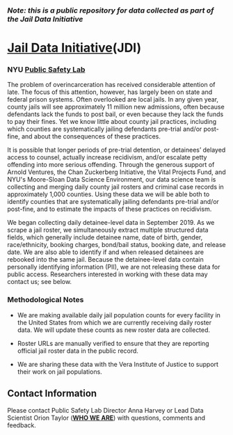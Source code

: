 ### <b><i>Note: this is a public repository for data collected as part of the Jail Data Initiative</i></b>

# <a href="https://publicsafetylab.org/jail-data-initiative"><b>Jail Data Initiative</b></a>(JDI)
### NYU <a href="https://publicsafetylab.org/"><b>Public Safety Lab</b></a>

The problem of overincarceration has received considerable attention of late. The focus of this attention, however, has largely been on state and federal prison systems. Often overlooked are local jails. In any given year, county jails will see approximately 11 million new admissions, often because defendants lack the funds to post bail, or even because they lack the funds to pay their fines. Yet we know little about county jail practices, including which counties are systematically jailing defendants pre-trial and/or post-fine, and about the consequences of these practices. 

It is possible that longer periods of pre-trial detention, or detainees’ delayed access to counsel, actually increase recidivism, and/or escalate petty offending into more serious offending. Through the generous support of Arnold Ventures, the Chan Zuckerberg Initiative, the Vital Projects Fund, and NYU's Moore-Sloan Data Science Environment, our data science team is collecting and merging daily county jail rosters and criminal case records in approximately 1,000 counties. Using these data we will be able both to identify counties that are systematically jailing defendants pre-trial and/or post-fine, and to estimate the impacts of these practices on recidivism. 

We began collecting daily detainee-level data in September 2019. As we scrape a jail roster, we simultaneously extract multiple structured data fields, which generally include detainee name, date of birth, gender, race/ethnicity, booking charges, bond/bail status, booking date, and release date. We are also able to identify if and when released detainees are rebooked into the same jail. Because the detainee-level data contain personally identifying information (PII), we are not releasing these data for public access. Researchers interested in working with these data may contact us; see below.

### Methodological Notes

<ul>
  <li>We are making available daily jail population counts for every facility in the United States from which we are currently receiving daily roster data. We will update these counts as new roster data are collected.
  </li>
</ul>

<ul>
  <li>Roster URLs are manually verified to ensure that they are reporting official jail roster data in the public record.
  </li>
</ul>

<ul>
  <li>We are sharing these data with the Vera Institute of Justice to support their work on jail populations. 
  </li>
</ul>

## Contact Information

Please contact Public Safety Lab Director Anna Harvey or Lead Data Scientist Orion Taylor (<a href="https://publicsafetylab.org/who-we-are"><b>WHO WE ARE</b></a>) with questions, comments and feedback.
